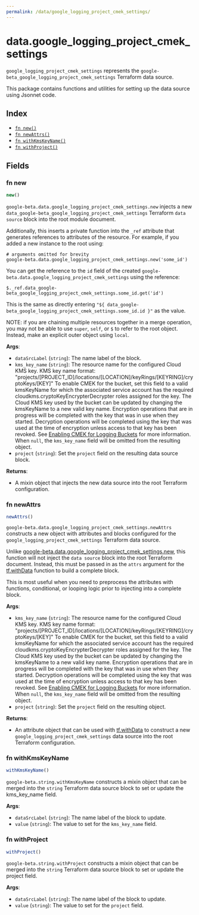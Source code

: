 ```yaml
---
permalink: /data/google_logging_project_cmek_settings/
---
```


# data.google_logging_project_cmek_settings

`google_logging_project_cmek_settings` represents the `google-beta_google_logging_project_cmek_settings` Terraform data source.



This package contains functions and utilities for setting up the data source using Jsonnet code.


## Index

* [`fn new()`](#fn-new)
* [`fn newAttrs()`](#fn-newattrs)
* [`fn withKmsKeyName()`](#fn-withkmskeyname)
* [`fn withProject()`](#fn-withproject)

## Fields

### fn new

```ts
new()
```


`google-beta.data.google_logging_project_cmek_settings.new` injects a new `data_google-beta_google_logging_project_cmek_settings` Terraform `data source`
block into the root module document.

Additionally, this inserts a private function into the `_ref` attribute that generates references to attributes of the
resource. For example, if you added a new instance to the root using:

    # arguments omitted for brevity
    google-beta.data.google_logging_project_cmek_settings.new('some_id')

You can get the reference to the `id` field of the created `google-beta.data.google_logging_project_cmek_settings` using the reference:

    $._ref.data_google-beta_google_logging_project_cmek_settings.some_id.get('id')

This is the same as directly entering `"${ data_google-beta_google_logging_project_cmek_settings.some_id.id }"` as the value.

NOTE: if you are chaining multiple resources together in a merge operation, you may not be able to use `super`, `self`,
or `$` to refer to the root object. Instead, make an explicit outer object using `local`.

**Args**:
  - `dataSrcLabel` (`string`): The name label of the block.
  - `kms_key_name` (`string`): The resource name for the configured Cloud KMS key.
				KMS key name format:
				&#34;projects/[PROJECT_ID]/locations/[LOCATION]/keyRings/[KEYRING]/cryptoKeys/[KEY]&#34;
				To enable CMEK for the bucket, set this field to a valid kmsKeyName for which the associated service account has the required cloudkms.cryptoKeyEncrypterDecrypter roles assigned for the key.
				The Cloud KMS key used by the bucket can be updated by changing the kmsKeyName to a new valid key name. Encryption operations that are in progress will be completed with the key that was in use when they started. Decryption operations will be completed using the key that was used at the time of encryption unless access to that key has been revoked.
				See [Enabling CMEK for Logging Buckets](https://cloud.google.com/logging/docs/routing/managed-encryption-storage) for more information. When `null`, the `kms_key_name` field will be omitted from the resulting object.
  - `project` (`string`): Set the `project` field on the resulting data source block.

**Returns**:
- A mixin object that injects the new data source into the root Terraform configuration.


### fn newAttrs

```ts
newAttrs()
```


`google-beta.data.google_logging_project_cmek_settings.newAttrs` constructs a new object with attributes and blocks configured for the `google_logging_project_cmek_settings`
Terraform data source.

Unlike [google-beta.data.google_logging_project_cmek_settings.new](#fn-new), this function will not inject the `data source`
block into the root Terraform document. Instead, this must be passed in as the `attrs` argument for the
[tf.withData](https://github.com/tf-libsonnet/core/tree/main/docs#fn-withdata) function to build a complete block.

This is most useful when you need to preprocess the attributes with functions, conditional, or looping logic prior to
injecting into a complete block.

**Args**:
  - `kms_key_name` (`string`): The resource name for the configured Cloud KMS key.
				KMS key name format:
				&#34;projects/[PROJECT_ID]/locations/[LOCATION]/keyRings/[KEYRING]/cryptoKeys/[KEY]&#34;
				To enable CMEK for the bucket, set this field to a valid kmsKeyName for which the associated service account has the required cloudkms.cryptoKeyEncrypterDecrypter roles assigned for the key.
				The Cloud KMS key used by the bucket can be updated by changing the kmsKeyName to a new valid key name. Encryption operations that are in progress will be completed with the key that was in use when they started. Decryption operations will be completed using the key that was used at the time of encryption unless access to that key has been revoked.
				See [Enabling CMEK for Logging Buckets](https://cloud.google.com/logging/docs/routing/managed-encryption-storage) for more information. When `null`, the `kms_key_name` field will be omitted from the resulting object.
  - `project` (`string`): Set the `project` field on the resulting object.

**Returns**:
  - An attribute object that can be used with [tf.withData](https://github.com/tf-libsonnet/core/tree/main/docs#fn-withdata) to construct a new `google_logging_project_cmek_settings` data source into the root Terraform configuration.


### fn withKmsKeyName

```ts
withKmsKeyName()
```

`google-beta.string.withKmsKeyName` constructs a mixin object that can be merged into the `string`
Terraform data source block to set or update the kms_key_name field.



**Args**:
  - `dataSrcLabel` (`string`): The name label of the block to update.
  - `value` (`string`): The value to set for the `kms_key_name` field.


### fn withProject

```ts
withProject()
```

`google-beta.string.withProject` constructs a mixin object that can be merged into the `string`
Terraform data source block to set or update the project field.



**Args**:
  - `dataSrcLabel` (`string`): The name label of the block to update.
  - `value` (`string`): The value to set for the `project` field.
